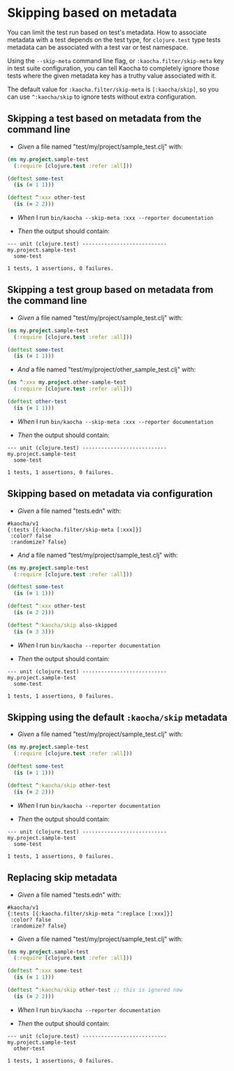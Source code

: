 <!-- This document is generated based on a corresponding .feature file, do not edit directly -->

# Skipping based on metadata

You can limit the test run based on test's metadata. How to associate metadata
with a test depends on the test type, for `clojure.test` type tests metadata
can be associated with a test var or test namespace.

Using the `--skip-meta` command line flag, or `:kaocha.filter/skip-meta` key
in test suite configuration, you can tell Kaocha to completely ignore those
tests where the given metadata key has a truthy value associated with it.

The default value for `:kaocha.filter/skip-meta` is `[:kaocha/skip]`, so you
can use `^:kaocha/skip` to ignore tests without extra configuration.

## Skipping a test based on metadata from the command line

- <em>Given </em> a file named "test/my/project/sample_test.clj" with:

``` clojure
(ns my.project.sample-test
  (:require [clojure.test :refer :all]))

(deftest some-test
  (is (= 1 1)))

(deftest ^:xxx other-test
  (is (= 2 2)))
```


- <em>When </em> I run `bin/kaocha --skip-meta :xxx --reporter documentation`

- <em>Then </em> the output should contain:

``` nil
--- unit (clojure.test) ---------------------------
my.project.sample-test
  some-test

1 tests, 1 assertions, 0 failures.
```



## Skipping a test group based on metadata from the command line

- <em>Given </em> a file named "test/my/project/sample_test.clj" with:

``` clojure
(ns my.project.sample-test
  (:require [clojure.test :refer :all]))

(deftest some-test
  (is (= 1 1)))
```


- <em>And </em> a file named "test/my/project/other_sample_test.clj" with:

``` clojure
(ns ^:xxx my.project.other-sample-test
  (:require [clojure.test :refer :all]))

(deftest other-test
  (is (= 1 1)))
```


- <em>When </em> I run `bin/kaocha --skip-meta :xxx --reporter documentation`

- <em>Then </em> the output should contain:

``` nil
--- unit (clojure.test) ---------------------------
my.project.sample-test
  some-test

1 tests, 1 assertions, 0 failures.
```



## Skipping based on metadata via configuration

- <em>Given </em> a file named "tests.edn" with:

``` edn
#kaocha/v1
{:tests [{:kaocha.filter/skip-meta [:xxx]}]
 :color? false
 :randomize? false}
```


- <em>And </em> a file named "test/my/project/sample_test.clj" with:

``` clojure
(ns my.project.sample-test
  (:require [clojure.test :refer :all]))

(deftest some-test
  (is (= 1 1)))

(deftest ^:xxx other-test
  (is (= 2 2)))

(deftest ^:kaocha/skip also-skipped
  (is (= 3 3)))
```


- <em>When </em> I run `bin/kaocha --reporter documentation`

- <em>Then </em> the output should contain:

``` nil
--- unit (clojure.test) ---------------------------
my.project.sample-test
  some-test

1 tests, 1 assertions, 0 failures.
```



## Skipping using the default `:kaocha/skip` metadata

- <em>Given </em> a file named "test/my/project/sample_test.clj" with:

``` clojure
(ns my.project.sample-test
  (:require [clojure.test :refer :all]))

(deftest some-test
  (is (= 1 1)))

(deftest ^:kaocha/skip other-test
  (is (= 2 2)))
```


- <em>When </em> I run `bin/kaocha --reporter documentation`

- <em>Then </em> the output should contain:

``` nil
--- unit (clojure.test) ---------------------------
my.project.sample-test
  some-test

1 tests, 1 assertions, 0 failures.
```



## Replacing skip metadata

- <em>Given </em> a file named "tests.edn" with:

``` edn
#kaocha/v1
{:tests [{:kaocha.filter/skip-meta ^:replace [:xxx]}]
 :color? false
 :randomize? false}
```


- <em>Given </em> a file named "test/my/project/sample_test.clj" with:

``` clojure
(ns my.project.sample-test
  (:require [clojure.test :refer :all]))

(deftest ^:xxx some-test
  (is (= 1 1)))

(deftest ^:kaocha/skip other-test ;; this is ignored now
  (is (= 2 2)))
```


- <em>When </em> I run `bin/kaocha --reporter documentation`

- <em>Then </em> the output should contain:

``` nil
--- unit (clojure.test) ---------------------------
my.project.sample-test
  other-test

1 tests, 1 assertions, 0 failures.
```



